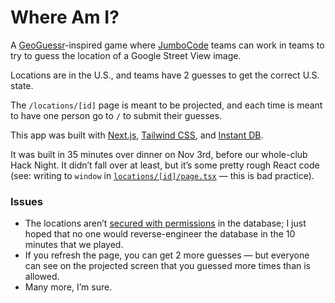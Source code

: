 # Where Am I?

A [GeoGuessr](https://geoguessr.com)-inspired game where [JumboCode](https://jumbocode.org) teams can work in teams to try to guess the location of a Google Street View image.

Locations are in the U.S., and teams have 2 guesses to get the correct U.S. state.

The `/locations/[id]` page is meant to be projected, and each time is meant to have one person go to `/` to submit their guesses.

This app was built with [Next.js](https://nextjs.org), [Tailwind CSS](https://tailwindcss.com), and [Instant DB](https://instantdb.com).

It was built in 35 minutes over dinner on Nov 3rd, before our whole-club Hack Night. It didn’t fall over at least, but it’s some pretty rough React code (see: writing to `window` in [`locations/[id]/page.tsx`](./app/locations/[id]/page.tsx) — this is bad practice).

### Issues

- The locations aren’t [secured with permissions](https://www.instantdb.com/docs/permissions) in the database; I just hoped that no one would reverse-engineer the database in the 10 minutes that we played.
- If you refresh the page, you can get 2 more guesses — but everyone can see on the projected screen that you guessed more times than is allowed.
- Many more, I’m sure.
